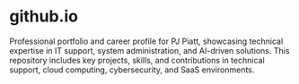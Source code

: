 # github.io
Professional portfolio and career profile for PJ Piatt, showcasing technical expertise in IT support, system administration, and AI-driven solutions. This repository includes key projects, skills, and contributions in technical support, cloud computing, cybersecurity, and SaaS environments.
